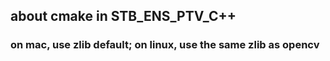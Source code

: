 ## about cmake in STB_ENS_PTV_C++
### on mac, use zlib default; on linux, use the same zlib as opencv


